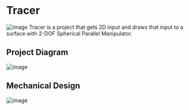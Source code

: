 # Tracer
![image](https://github.com/user-attachments/assets/19ad8f6d-d91e-4a64-bc53-d5a377ddc0d9)
Tracer is a project that gets 2D input and draws that input to a surface with 2-DOF Spherical Parallel Manipulator.


## Project Diagram
![image](https://github.com/user-attachments/assets/aa4e0eec-6a9b-4c40-9133-1c4d27b49b8f)


## Mechanical Design
![image](https://github.com/user-attachments/assets/17ad5d39-43a3-40b1-953f-c342d052858e)

